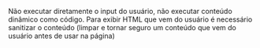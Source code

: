 Não executar diretamente o input do usuário, não executar conteúdo dinâmico como código.
Para exibir HTML que vem do usuário é necessário sanitizar o conteúdo (limpar e tornar seguro um conteúdo que vem do usuário antes de usar na página)